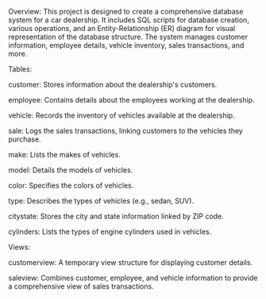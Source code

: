 Overview: 
This project is designed to create a comprehensive database system for a car dealership. It includes SQL scripts for database creation, various operations, and an Entity-Relationship (ER) diagram for visual representation of the database structure. The system manages customer information, employee details, vehicle inventory, sales transactions, and more.



Tables: 

customer: Stores information about the dealership's customers.

employee: Contains details about the employees working at the dealership.

vehicle: Records the inventory of vehicles available at the dealership.

sale: Logs the sales transactions, linking customers to the vehicles they purchase.

make: Lists the makes of vehicles.

model: Details the models of vehicles.

color: Specifies the colors of vehicles.

type: Describes the types of vehicles (e.g., sedan, SUV).

citystate: Stores the city and state information linked by ZIP code.

cylinders: Lists the types of engine cylinders used in vehicles.



Views: 

customerview: A temporary view structure for displaying customer details.

saleview: Combines customer, employee, and vehicle information to provide a comprehensive view of sales transactions.
